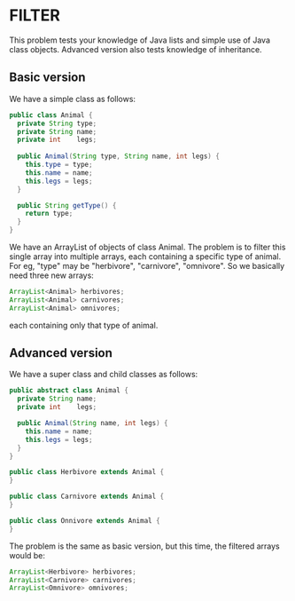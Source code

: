 FILTER
===

This problem tests your knowledge of Java lists and simple use of Java class objects. Advanced version also tests knowledge of inheritance.

Basic version
---

We have a simple class as follows:
``` java
public class Animal {
  private String type;
  private String name;
  private int    legs;
  
  public Animal(String type, String name, int legs) {
    this.type = type;
    this.name = name;
    this.legs = legs;
  }

  public String getType() {
    return type;
  }
}
```
We have an ArrayList of objects of class Animal.
The problem is to filter this single array into multiple arrays, each containing a specific type of animal.
 For eg, "type" may be "herbivore", "carnivore", "omnivore".
So we basically need three new arrays:

``` java
ArrayList<Animal> herbivores;
ArrayList<Animal> carnivores;
ArrayList<Animal> omnivores;
```

each containing only that type of animal.


Advanced version
---

We have a super class and child classes as follows:
``` java
public abstract class Animal {
  private String name;
  private int    legs;

  public Animal(String name, int legs) {
    this.name = name;
    this.legs = legs;
  }
}

public class Herbivore extends Animal {
}

public class Carnivore extends Animal {
}

public class Onnivore extends Animal {
}
```
The problem is the same as basic version, but this time, the filtered arrays would be:
``` java
ArrayList<Herbivore> herbivores;
ArrayList<Carnivore> carnivores;
ArrayList<Omnivore> omnivores;
```




